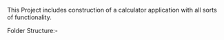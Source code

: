 This Project includes construction of a calculator application with all sorts of functionality.

Folder Structure:-


